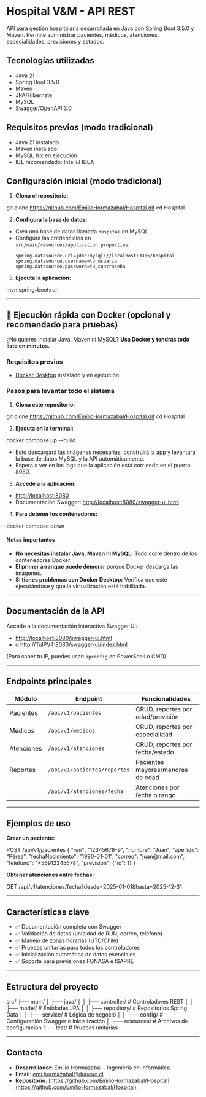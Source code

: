 # Hospital V&M - API REST

API para gestión hospitalaria desarrollada en Java con Spring Boot 3.5.0 y Maven. Permite administrar pacientes, médicos, atenciones, especialidades, previsiones y estados.

## Tecnologías utilizadas
- Java 21
- Spring Boot 3.5.0
- Maven
- JPA/Hibernate
- MySQL
- Swagger/OpenAPI 3.0

## Requisitos previos (modo tradicional)
- Java 21 instalado
- Maven instalado
- MySQL 8.x en ejecución
- IDE recomendado: IntelliJ IDEA

## Configuración inicial (modo tradicional)
1. **Clona el repositorio:**

git clone https://github.com/EmilioHormazabal/Hospital.git
cd Hospital

2. **Configura la base de datos:**
- Crea una base de datos llamada `hospital` en MySQL
- Configura las credenciales en `src/main/resources/application.properties`:
  ```
  spring.datasource.url=jdbc:mysql://localhost:3306/hospital
  spring.datasource.username=tu_usuario
  spring.datasource.password=tu_contraseña
  ```

3. **Ejecuta la aplicación:**

mvn spring-boot:run


---

## 🚀 Ejecución rápida con Docker (opcional y recomendado para pruebas)

¿No quieres instalar Java, Maven ni MySQL? **Usa Docker y tendrás todo listo en minutos.**

### Requisitos previos
- [Docker Desktop](https://www.docker.com/products/docker-desktop/) instalado y en ejecución.

### Pasos para levantar todo el sistema
1. **Clona este repositorio:**

git clone https://github.com/EmilioHormazabal/Hospital.git
cd Hospital

2. **Ejecuta en la terminal:**

docker compose up --build

- Esto descargará las imágenes necesarias, construirá la app y levantará la base de datos MySQL y la API automáticamente.
- Espera a ver en los logs que la aplicación está corriendo en el puerto 8080.

3. **Accede a la aplicación:**
- [http://localhost:8080](http://localhost:8080)
- Documentación Swagger: [http://localhost:8080/swagger-ui.html](http://localhost:8080/swagger-ui.html)

4. **Para detener los contenedores:**

docker compose down


#### Notas importantes
- **No necesitas instalar Java, Maven ni MySQL:** Todo corre dentro de los contenedores Docker.
- **El primer arranque puede demorar** porque Docker descarga las imágenes.
- **Si tienes problemas con Docker Desktop:** Verifica que esté ejecutándose y que la virtualización esté habilitada.

---

## Documentación de la API

Accede a la documentación interactiva Swagger UI:

- [http://localhost:8080/swagger-ui.html](http://localhost:8080/swagger-ui.html)
- o [http://TuIPV4:8080/swagger-ui/index.html](http://TuIPV4:8080/swagger-ui/index.html)

(Para saber tu IP, puedes usar: `ipconfig` en PowerShell o CMD).

---

## Endpoints principales

| Módulo         | Endpoint                     | Funcionalidades                       |
|----------------|------------------------------|---------------------------------------|
| Pacientes      | `/api/v1/pacientes`          | CRUD, reportes por edad/previsión     |
| Médicos        | `/api/v1/medicos`            | CRUD, reportes por especialidad       |
| Atenciones     | `/api/v1/atenciones`         | CRUD, reportes por fecha/estado       |
| Reportes       | `/api/v1/pacientes/reportes` | Pacientes mayores/menores de edad     |
|                | `/api/v1/atenciones/fecha`   | Atenciones por fecha o rango          |

---

## Ejemplos de uso

**Crear un paciente:**

POST /api/v1/pacientes
{
"run": "12345678-9",
"nombre": "Juan",
"apellido": "Pérez",
"fechaNacimiento": "1990-01-01",
"correo": "juan@mail.com",
"telefono": "+56912345678",
"prevision": {"id": 1}
}

**Obtener atenciones entre fechas:**

GET /api/v1/atenciones/fecha?desde=2025-01-01&hasta=2025-12-31


---

## Características clave

- ✅ Documentación completa con Swagger
- ✅ Validación de datos (unicidad de RUN, correo, teléfono)
- ✅ Manejo de zonas horarias (UTC/Chile)
- ✅ Pruebas unitarias para todos los controladores
- ✅ Inicialización automática de datos esenciales
- ✅ Soporte para previsiones FONASA e ISAPRE

---

## Estructura del proyecto

src/
├── main/
│ ├── java/
│ │ ├── controller/ # Controladores REST
│ │ ├── model/ # Entidades JPA
│ │ ├── repository/ # Repositorios Spring Data
│ │ ├── service/ # Lógica de negocio
│ │ └── config/ # Configuración Swagger e inicialización
│ └── resources/ # Archivos de configuración
└── test/ # Pruebas unitarias

---

## Contacto

- **Desarrollador**: Emilio Hormazabal - Ingeniería en Informática.
- **Email**: emi.hormazabal@duocuc.cl
- **Repositorio**: [https://github.com/EmilioHormazabal/Hospital](https://github.com/EmilioHormazabal/Hospital)
